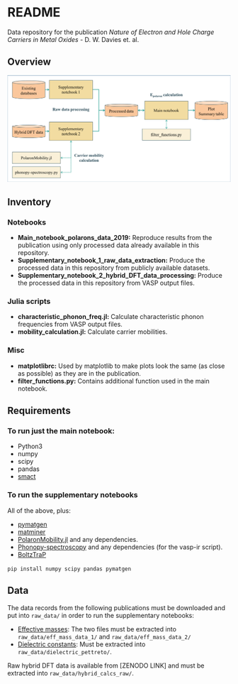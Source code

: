 # README
Data repository for the publication *Nature of Electron and Hole Charge Carriers in Metal Oxides* - D. W. Davies et. al.

## Overview
![](figures/flow.png)

## Inventory
### Notebooks
- **Main\_notebook\_polarons\_data\_2019:** Reproduce results from the publication using only processed data already available in this repository.
- **Supplementary\_notebook\_1\_raw\_data\_extraction:** Produce the processed data in this repository from publicly available datasets.
- **Supplementary\_notebook\_2\_hybrid\_DFT\_data\_processing:** Produce the processed data in this repository from VASP output files.

### Julia scripts
- **characteristic\_phonon\_freq.jl:** Calculate characteristic phonon frequencies from VASP output files.
- **mobility_calculation.jl:** Calculate carrier mobilities.

### Misc
- **matplotlibrc:** Used by matplotlib to make plots look the same (as close as possible) as they are in the publication.
- **filter_functions.py:** Contains additional function used in the main notebook.

## Requirements
### To run just the main notebook:
- Python3
- numpy
- scipy
- pandas
- [smact](http://github.com/wmd-group/smact)

### To run the supplementary notebooks
All of the above, plus:

- [pymatgen](http://pymatgen.org)
- [matminer](https://hackingmaterials.lbl.gov/matminer/)
- [PolaronMobility.jl](https://github.com/jarvist/PolaronMobility.jl) and any dependencies.
- [Phonopy-spectroscopy](https://github.com/JMSkelton/Phonopy-Spectroscopy) and any dependencies (for the vasp-ir script).
- [BoltzTraP](http://www.icams.de/content/research/software-development/boltztrap/)

`pip install numpy scipy pandas pymatgen`

## Data
The data records from the following publications must be downloaded and put into `raw_data/` in order to run the supplementary notebooks:

- [Effective masses](https://www.nature.com/articles/sdata201785): The two files must be extracted into `raw_data/eff_mass_data_1/` and `raw_data/eff_mass_data_2/`
- [Dielectric constants](https://www.nature.com/articles/sdata201865): Must be extracted into `raw_data/dielectric_pettreto/`.

Raw hybrid DFT data is available from [ZENODO LINK] and must be extracted into `raw_data/hybrid_calcs_raw/`.
